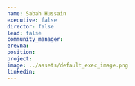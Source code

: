 ```yaml
---
name: Sabah Hussain
executive: false
director: false
lead: false
community_manager:  
erevna: 
position:  
project:  
image: ../assets/default_exec_image.png
linkedin: 
---
```

